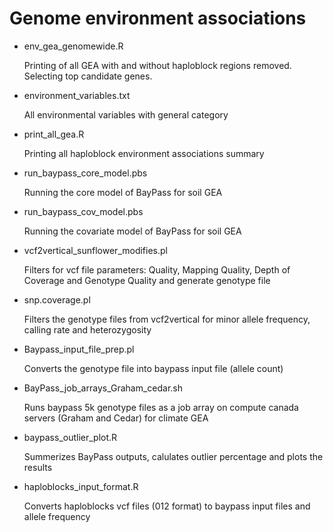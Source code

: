 # Genome environment associations

* env_gea_genomewide.R
   
   Printing of all GEA with and without haploblock regions removed. Selecting top candidate genes.
   
* environment_variables.txt

   All environmental variables with general category

* print_all_gea.R
    
    Printing all haploblock environment associations summary
    
* run_baypass_core_model.pbs

   Running the core model of BayPass for soil GEA

* run_baypass_cov_model.pbs

   Running the covariate model of BayPass for soil GEA
   
* vcf2vertical_sunflower_modifies.pl

   Filters for vcf file parameters: Quality, Mapping Quality, Depth of Coverage and Genotype Quality and generate genotype file
   
* snp.coverage.pl

   Filters the genotype files from vcf2vertical for minor allele frequency, calling rate and heterozygosity
   
* Baypass_input_file_prep.pl

   Converts the genotype file into baypass input file (allele count)
   
* BayPass_job_arrays_Graham_cedar.sh

   Runs baypass 5k genotype files as a job array on compute canada servers (Graham and Cedar) for climate GEA
   
* baypass_outlier_plot.R

  Summerizes BayPass outputs, calulates outlier percentage and plots the results
   
* haploblocks_input_format.R

   Converts haploblocks vcf files (012 format) to baypass input files and allele frequency
